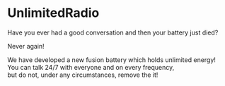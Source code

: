 # UnlimitedRadio

Have you ever had a good conversation and then your battery just died?  

Never again!  

We have developed a new fusion battery which holds unlimited energy!  
You can talk 24/7 with everyone and on every frequency,  
but do not, under any circumstances, remove the it!
